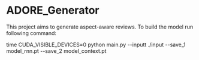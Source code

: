 # ADORE_Generator

This project aims to generate aspect-aware reviews. 
To build the model run following command:

time CUDA_VISIBLE_DEVICES=0 python main.py --inputt ./input  --save_1 model_rnn.pt --save_2 model_context.pt
